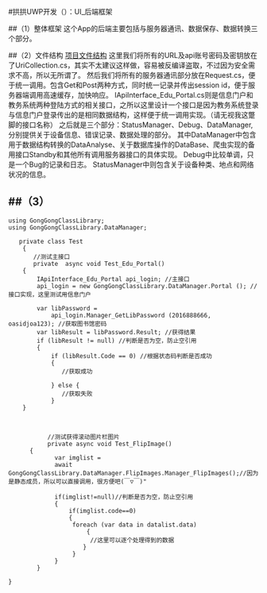 #拱拱UWP开发（）：UI_后端框架

##（1）整体框架
这个App的后端主要包括与服务器通讯、数据保存、数据转换三个部分。

##（2）文件结构
[项目文件结构]()
这里我们将所有的URL及api账号密码及密钥放在了UriCollection.cs，其实不太建议这样做，容易被反编译盗取，不过因为安全需求不高，所以无所谓了。
然后我们将所有的服务器通讯部分放在Request.cs，便于统一调用。包含Get和Post两种方式，同时统一记录并传出session id，便于服务器端调用高速缓存，加快响应。
IApiInterface_Edu_Portal.cs则是信息门户和教务系统两种登陆方式的相关接口，之所以这里设计一个接口是因为教务系统登录与信息门户登录传出的是相同数据结构，这样便于统一调用实现。（请无视我这蹩脚的接口名称）
之后就是三个部分：StatusManager、Debug、DataManager,分别提供关于设备信息、错误记录、数据处理的部分。
其中DataManager中包含用于数据结构转换的DataAnalyse、关于数据库操作的DataBase、爬虫实现的备用接口Standby和其他所有调用服务器接口的具体实现。
Debug中比较单调，只是一个Bug的记录和日志。
StatusManager中则包含关于设备种类、地点和网络状况的信息。

##（3）
--- 
    using GongGongClassLibrary;
    using GongGongClassLibrary.DataManager;
    
       private class Test
        {
           //测试主接口
           private  async void Test_Edu_Portal() 
        {
            IApiInterface_Edu_Portal api_login; //主接口
            api_login = new GongGongClassLibrary.DataManager.Portal (); //接口实现，这里测试用信息门户
           
            var libPassword =
                api_login.Manager_GetLibPassword (2016888666, oasidjoa123); //获取图书馆密码
            var libResult = libPassword.Result; //获得结果
            if (libResult != null) //判断是否为空，防止空引用
            {
                if (libResult.Code == 0) //根据状态码判断是否成功
                {
                   //获取成功
        
                } else {
                   //获取失败
                }
        }
           
           
           
               //测试获得滚动图片栏图片
               private async void Test_FlipImage()
          {
                 var imglist = 
                 await GongGongClassLibrary.DataManager.FlipImages.Manager_FlipImages();//因为是静态成员，所以可以直接调用，很方便吧(￣▽￣)"
                 
                 if(imglist!=null)//判断是否为空，防止空引用
                 {
                     if(imglist.code==0)
                     {
                      foreach (var data in datalist.data)
                          {
                           //这里可以逐个处理得到的数据
                         }
                      }
                 }
            }
            
    }
